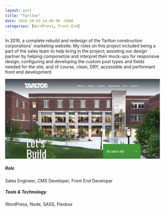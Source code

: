 ```yaml
---
layout: post
title: "Tarlton"
date: 2018-10-03 14:00:00 -0400
categories: [WordPress, Front-End]
---
```


In 2016, a complete rebuild and redesign of the Tarlton construction corporations' marketing website. My roles on this project included being a part of the sales team to help bring in the project; assisting our design partner by helping componetize and interpret their mock-ups for responsive design; configuring and developing the custom post types and fields needed for the site, and of course, clean, DRY, accessible and performant front end development. 


<img src="/assets/images/tarlton.jpg">

<h5>Role</h5>
Sales Engineer, CMS Developer, Front End Developer

<h5>Tools &amp; Technology</h5>
WordPress, Node, SASS, Flexbox